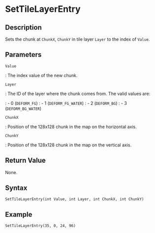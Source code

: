 # SetTileLayerEntry

## Description
Sets the chunk at `ChunkX`, `ChunkY` in tile layer `Layer` to the index of `Value`.

## Parameters
`Value`

:   The index value of the new chunk.

`Layer`

:   The ID of the layer where the chunk comes from. The valid values are:

:   - 0 (`DEFORM_FG`)
:   - 1 (`DEFORM_FG_WATER`)
:   - 2 (`DEFORM_BG`)
:   - 3 (`DEFORM_BG_WATER`)

`ChunkX`

:   Position of the 128x128 chunk in the map on the horizontal axis.

`ChunkY`

:   Position of the 128x128 chunk in the map on the vertical axis.

## Return Value
None.

## Syntax
```
SetTileLayerEntry(int Value, int Layer, int ChunkX, int ChunkY)
```

## Example
```
SetTileLayerEntry(35, 0, 24, 96)
```
